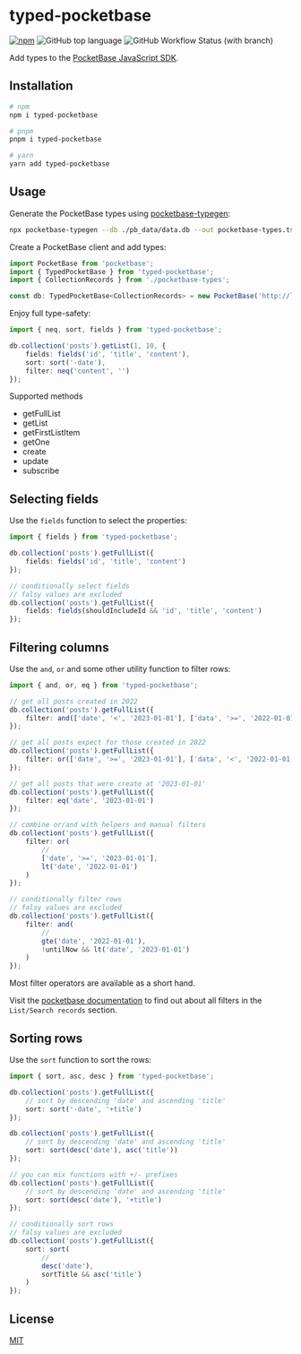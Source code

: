 # typed-pocketbase

[![npm](https://img.shields.io/npm/v/typed-pocketbase)](https://www.npmjs.com/package/typed-pocketbase)
![GitHub top language](https://img.shields.io/github/languages/top/david-plugge/typed-pocketbase)
![GitHub Workflow Status (with branch)](https://img.shields.io/github/actions/workflow/status/david-plugge/typed-pocketbase/main.yaml?branch=main)

Add types to the [PocketBase JavaScript SDK](https://github.com/pocketbase/js-sdk).

## Installation

```bash
# npm
npm i typed-pocketbase

# pnpm
pnpm i typed-pocketbase

# yarn
yarn add typed-pocketbase
```

## Usage

Generate the PocketBase types using [pocketbase-typegen](https://github.com/patmood/pocketbase-typegen):

```bash
npx pocketbase-typegen --db ./pb_data/data.db --out pocketbase-types.ts
```

Create a PocketBase client and add types:

```ts
import PocketBase from 'pocketbase';
import { TypedPocketBase } from 'typed-pocketbase';
import { CollectionRecords } from './pocketbase-types';

const db: TypedPocketBase<CollectionRecords> = new PocketBase('http://localhost:8090');
```

Enjoy full type-safety:

```ts
import { neq, sort, fields } from 'typed-pocketbase';

db.collection('posts').getList(1, 10, {
	fields: fields('id', 'title', 'content'),
	sort: sort('-date'),
	filter: neq('content', '')
});
```

Supported methods

-   getFullList
-   getList
-   getFirstListItem
-   getOne
-   create
-   update
-   subscribe

## Selecting fields

Use the `fields` function to select the properties:

```ts
import { fields } from 'typed-pocketbase';

db.collection('posts').getFullList({
	fields: fields('id', 'title', 'content')
});

// conditionally select fields
// falsy values are excluded
db.collection('posts').getFullList({
	fields: fields(shouldIncludeId && 'id', 'title', 'content')
});
```

## Filtering columns

Use the `and`, `or` and some other utility function to filter rows:

```ts
import { and, or, eq } from 'typed-pocketbase';

// get all posts created in 2022
db.collection('posts').getFullList({
	filter: and(['date', '<', '2023-01-01'], ['data', '>=', '2022-01-01'])
});

// get all posts expect for those created in 2022
db.collection('posts').getFullList({
	filter: or(['date', '>=', '2023-01-01'], ['data', '<', '2022-01-01'])
});

// get all posts that were create at '2023-01-01'
db.collection('posts').getFullList({
	filter: eq('date', '2023-01-01')
});

// combine or/and with helpers and manual filters
db.collection('posts').getFullList({
	filter: or(
		//
		['date', '>=', '2023-01-01'],
		lt('date', '2022-01-01')
	)
});

// conditionally filter rows
// falsy values are excluded
db.collection('posts').getFullList({
	filter: and(
		//
		gte('date', '2022-01-01'),
		!untilNow && lt('date', '2023-01-01')
	)
});
```

Most filter operators are available as a short hand.

Visit the [pocketbase documentation](https://pocketbase.io/docs/api-records/) to find out about all filters in the `List/Search records` section.

## Sorting rows

Use the `sort` function to sort the rows:

```ts
import { sort, asc, desc } from 'typed-pocketbase';

db.collection('posts').getFullList({
	// sort by descending 'date' and ascending 'title'
	sort: sort('-date', '+title')
});

db.collection('posts').getFullList({
	// sort by descending 'date' and ascending 'title'
	sort: sort(desc('date'), asc('title'))
});

// you can mix functions with +/- prefixes
db.collection('posts').getFullList({
	// sort by descending 'date' and ascending 'title'
	sort: sort(desc('date'), '+title')
});

// conditionally sort rows
// falsy values are excluded
db.collection('posts').getFullList({
	sort: sort(
		//
		desc('date'),
		sortTitle && asc('title')
	)
});
```

## License

[MIT](https://github.com/david-plugge/typed-pocketbase/blob/main/LICENSE)
